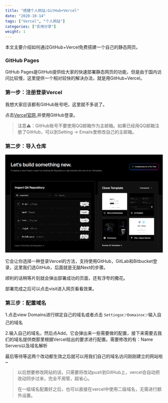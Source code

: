 ```yaml
---
title: "搭建个人网站:GitHub+Vercel"
date: "2020-10-14"
tags: ["Vercel", "个人网站"]
categories: ["实用分享"]
weight: 1
---
```


本文主要介绍如何通过GitHub+Vercel免费搭建一个自己的静态网页。

### GitHub Pages

GitHub Pages是GitHub提供给大家的快速部署静态网页的功能，但是由于国内访问比较慢，这里提供一个相对较快的解决办法，就是用GitHub+Vercel。

### 第一步：注册登录Vercel

我想大家应该都有GitHub账号吧，这里就不多说了。

点击[Vercel官网](https://vercel.com/),并使用GitHub登录。

> 注意⚠️：GitHub账号不要使用QQ邮箱作为主邮箱。如果已经用QQ邮箱注册了GitHub，可以到Setting -> Emails里修改自己的主邮箱。

### 第二步：导入仓库

![](images/1.png)

它会让你选择一种登录Vercel的方法，支持使用GitHub，GitLab和Bitbucket登录，这里我们选GitHub，后面就是无脑Next的步骤。

顺利的话稍等片刻就会弹出部署成功的页面，还有浮夸的撒花。

部署完成之后可以点击visit进入网页看看效果。

### 第三步：配置域名

1.点击view Domains进行绑定自己的域名或者点击 `Settings`👉`Domains`👉输入自己的域名

2.输入自己的域名，然后点Add，它会弹出来一些需要做的配置，接下来需要去我们的域名提供商那里根据Vercel给出的要求进行配置。需要修改的有：Name Servers以及域名解析

最后等待等这两个改动都生效之后就可以用我们自己的域名访问刚刚建立的网站啦~

> 以后想要修改网站的话，只需要将改动push到GitHub上，vercel会自动把改动同步过来，完全不用管，超省心。
>
> 在一级域名配置好之后，也可以直接在vercel中使用二级域名，无需进行额外设置。
